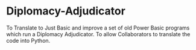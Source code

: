 # Diplomacy-Adjudicator
To Translate to Just Basic and improve a set of old Power Basic programs  which run a Diplomacy Adjudicator.
To allow Collaborators to translate the code into Python. 

